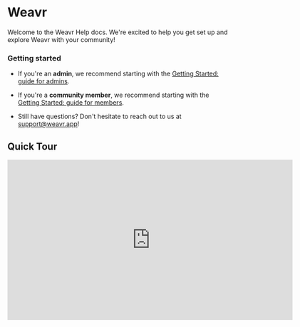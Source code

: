 # Weavr

Welcome to the Weavr Help docs.  We're excited to help you get set up and explore Weavr with your community!

<div class="row">
  <div class="col-md-12">
    <div class="guide-tile">
      <h3>Getting started</h3>
      <ul>
        <li>If you're an <strong>admin</strong>, we recommend starting with the <a href="/guides/getting-started-admin.html">Getting Started: guide for admins</a>.</li>
      </ul>
      <ul>
        <li><i class="fa fa-arrow-circle-o-right"></i>If you're a <strong>community member</strong>, we recommend starting with the <a href="/guides/getting-started-member.html">Getting Started: guide for members</a>.</li>
      </ul>
      <ul>
        <li><i class="fa fa-arrow-circle-o-right"></i>Still have questions? Don't hesitate to reach out to us at <a href="mailto:support@weavr.app">support@weavr.app</a>!</li>
      </ul>
    </div>
  </div>
</div>

## Quick Tour

<iframe src="https://www.youtube.com/embed/7EoSLVAZ4b8" width="640" height="360" frameborder="0" webkitallowfullscreen mozallowfullscreen allowfullscreen></iframe>

